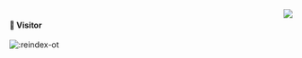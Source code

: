 <img align="right" src="https://github-readme-stats.vercel.app/api?username=Numbersf&include_all_commits=true&show_icons=true&theme=buefy&count_private=true&hide_border=true" />
 
#### 🐾 Visitor
![:reindex-ot](https://count.getloli.com/get/@:Numbersf)